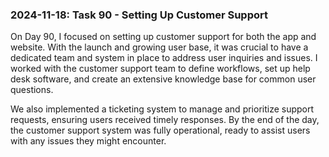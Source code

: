 ### 2024-11-18: Task 90 - Setting Up Customer Support

On Day 90, I focused on setting up customer support for both the app and website. With the launch and growing user base, it was crucial to have a dedicated team and system in place to address user inquiries and issues. I worked with the customer support team to define workflows, set up help desk software, and create an extensive knowledge base for common user questions.

We also implemented a ticketing system to manage and prioritize support requests, ensuring users received timely responses. By the end of the day, the customer support system was fully operational, ready to assist users with any issues they might encounter.
